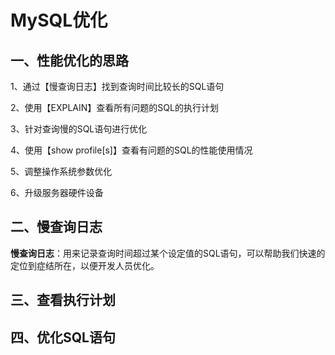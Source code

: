 # MySQL优化

## 一、性能优化的思路

1、通过【慢查询日志】找到查询时间比较长的SQL语句

2、使用【EXPLAIN】查看所有问题的SQL的执行计划

3、针对查询慢的SQL语句进行优化

4、使用【show profile[s]】查看有问题的SQL的性能使用情况

5、调整操作系统参数优化

6、升级服务器硬件设备

## 二、慢查询日志

**慢查询日志**：用来记录查询时间超过某个设定值的SQL语句，可以帮助我们快速的定位到症结所在，以便开发人员优化。



## 三、查看执行计划



## 四、优化SQL语句

